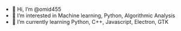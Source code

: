 - 👋 Hi, I’m @omid455
- 👀 I’m interested in Machine learning, Python, Algorithmic Analysis 
- 🌱 I’m currently learning Python, C++, Javascript, Electron, GTK

<!---
omid455/omid455 is a ✨ special ✨ repository because its `README.md` (this file) appears on your GitHub profile.
You can click the Preview link to take a look at your changes.
--->
